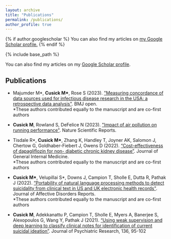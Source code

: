 ```yaml
---
layout: archive
title: "Publications"
permalink: /publications/
author_profile: true
---
```


{% if author.googlescholar %}
  You can also find my articles on <u><a href="{{author.googlescholar}}">my Google Scholar profile</a>.</u>
{% endif %}

{% include base_path %}

You can also find my articles on my [Google Scholar profile](https://scholar.google.com/citations?user=P37hfwkAAAAJ&hl=en). 

Publications 
-----

* Majumder M\*, **Cusick M\***, Rose S (2023). ["Measuring concordance of data sources used for infectious disease research in the USA: a retrospective data analysis"](https://bmjopen.bmj.com/content/13/2/e065751.abstract). BMJ open. <br />
\*These authors contributed equally to the manuscript and are co-first authors

* **Cusick M**, Rowland S, DeFelice N (2023). ["Impact of air pollution on running performance"](https://www.nature.com/articles/s41598-023-28802-x). Nature Scientific Reports. <br />

* Tisdale R\*, **Cusick M\***, Zhang K, Handley T, Joyner AK, Salomon J, Chertow G, Goldhaber-Fiebert J, Owens D (2022). [“Cost-effectiveness of dapagliflozin for non- diabetic chronic kidney disease”](https://pubmed.ncbi.nlm.nih.gov/35137296/). Journal of General Internal Medicine.  <br />
\*These authors contributed equally to the manuscript and are co-first authors

* **Cusick M\***, Velupillai S\*, Downs J, Campion T, Sholle E, Dutta R, Pathak J (2022). [“Portability of natural language processing methods to detect suicidality from clinical text in US and UK electronic health records"](https://www.sciencedirect.com/science/article/pii/S2666915322001226). Journal of Affective Disorders Reports. <br />
\*These authors contributed equally to the manuscript and are co-first authors

* **Cusick M**, Adekkanattu P, Campion T, Sholle E, Myers A, Banerjee S, Alexopoulos G, Wang Y, Pathak J (2021). [“Using weak supervision and deep learning to classify clinical notes for identification of current suicidal ideation”](https://pubmed.ncbi.nlm.nih.gov/33581461/). Journal of Psychiatric Research, 136, 95-102



